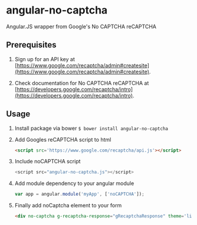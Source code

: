 angular-no-captcha
==================

Angular.JS wrapper from Google's No CAPTCHA reCAPTCHA

## Prerequisites

1. Sign up for an API key at [https://www.google.com/recaptcha/admin#createsite](https://www.google.com/recaptcha/admin#createsite).

2. Check documentation for No CAPTCHA reCAPTCHA at [https://developers.google.com/recaptcha/intro](https://developers.google.com/recaptcha/intro).

## Usage

1. Install package via bower
    ```$ bower install angular-no-captcha```

1. Add Googles reCAPTCHA script to html
    ```html
    <script src='https://www.google.com/recaptcha/api.js'></script>
    ```

1. Include noCAPTCHA script
    ```javascript
    <script src="angular-no-captcha.js"></script>
    ```

1. Add module dependency to your angular module
    ```javascript
    var app = angular.module('myApp', ['noCAPTCHA']);
    ```

1. Finally add noCaptcha element to your form
    ```html
    <div no-captcha g-recaptcha-response="gRecaptchaResponse" theme='light' site-key="<your site key>"></div>
    ```

